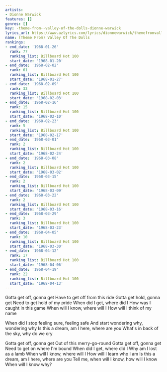 ```yaml
---
artists:
- Dionne Warwick
features: []
genres: []
key: -theme-from--valley-of-the-dolls-dionne-warwick
lyrics_url: https://www.azlyrics.com/lyrics/dionnewarwick/themefromvalleyofthedolls.html
name: (Theme From) Valley Of The Dolls
rankings:
- end_date: '1968-01-26'
  rank: 77
  ranking_list: Billboard Hot 100
  start_date: '1968-01-20'
- end_date: '1968-02-02'
  rank: 61
  ranking_list: Billboard Hot 100
  start_date: '1968-01-27'
- end_date: '1968-02-09'
  rank: 33
  ranking_list: Billboard Hot 100
  start_date: '1968-02-03'
- end_date: '1968-02-16'
  rank: 15
  ranking_list: Billboard Hot 100
  start_date: '1968-02-10'
- end_date: '1968-02-23'
  rank: 5
  ranking_list: Billboard Hot 100
  start_date: '1968-02-17'
- end_date: '1968-03-01'
  rank: 2
  ranking_list: Billboard Hot 100
  start_date: '1968-02-24'
- end_date: '1968-03-08'
  rank: 2
  ranking_list: Billboard Hot 100
  start_date: '1968-03-02'
- end_date: '1968-03-15'
  rank: 2
  ranking_list: Billboard Hot 100
  start_date: '1968-03-09'
- end_date: '1968-03-22'
  rank: 2
  ranking_list: Billboard Hot 100
  start_date: '1968-03-16'
- end_date: '1968-03-29'
  rank: 3
  ranking_list: Billboard Hot 100
  start_date: '1968-03-23'
- end_date: '1968-04-05'
  rank: 10
  ranking_list: Billboard Hot 100
  start_date: '1968-03-30'
- end_date: '1968-04-12'
  rank: 17
  ranking_list: Billboard Hot 100
  start_date: '1968-04-06'
- end_date: '1968-04-19'
  rank: 22
  ranking_list: Billboard Hot 100
  start_date: '1968-04-13'
---
```


Gotta get off, gonna get Have to get off from this ride
Gotta get hold, gonna get Need to get hold of my pride
When did I get, where did I
How was I caught in this game
When will I know, where will I
How will I think of my name

When did I stop feeling sure, feeling safe
And start wondering why, wondering why
Is this a dream, am I here, where are you
What's in back of the sky, why do we cry

Gotta get off, gonna get Out of this merry-go-round
Gotta get off, gonna get Need to get on where I'm bound
When did I get, where did I Why am I lost as a lamb
When will I know, where will I How will I learn who I am
Is this a dream, am I here, where are you
Tell me, when will I know, how will I know
When will I know why?



